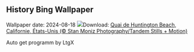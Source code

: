 ## History Bing Wallpaper
Wallpaper date: 2024-08-18
![](https://www.bing.com/th?id=OHR.HuntingtonBeach_FR-FR9728078384_UHD.jpg&w=1000)Download: [Quai de Huntington Beach, Californie, États-Unis (© Stan Moniz Photography/Tandem Stills + Motion)](https://www.bing.com/th?id=OHR.HuntingtonBeach_FR-FR9728078384_UHD.jpg)

Auto get programm by LtgX
